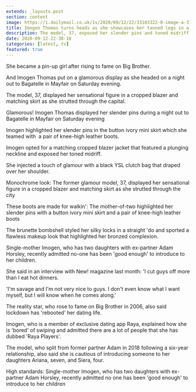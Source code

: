 ```yaml
---
extends: _layouts.post
section: content
image: https://i.dailymail.co.uk/1s/2020/09/12/22/33103322-0-image-a-37_1599945102307.jpg 
title: Imogen Thomas turns heads as she showcases her tanned legs in a white blazer co-ord 
description: The model, 37, exposed her slender pins and toned midriff in a white co-ord as she headed to Bagatelle in London on Saturday evening. 
date: 2020-09-12-22-38-10 
categories: [latest, tv] 
featured: true 
--- 
```

She became a pin-up girl after rising to fame on Big Brother.   

And Imogen Thomas put on a glamorous display as she headed on a night out to Bagatelle in Mayfair on Saturday evening.

The model, 37, displayed her sensational figure in a cropped blazer and matching skirt as she strutted through the capital.

Glamorous! Imogen Thomas displayed her slender pins during a night out to Bagatelle in Mayfair on Saturday evening

Imogen highlighted her slender pins in the button ivory mini skirt which she teamed with  a pair of knee-high leather boots. 

Imogen opted for a matching cropped blazer jacket that featured a plunging neckline and exposed her toned midriff. 

She injected a touch of glamour with a black YSL clutch bag that draped over her shoulder. 

Monochrome look: The former glamour model, 37, displayed her sensational figure in a cropped blazer and matching skirt as she strutted through the city

These boots are made for walkin': The mother-of-two highlighted her slender pins with a button ivory mini skirt and a pair of knee-high leather boots 

The brunette bombshell styled her silky locks in a straight 'do and sported a flawless makeup look that highlighted her bronzed complexion. 

Single-mother Imogen, who has two daughters with ex-partner Adam Horsley, recently admitted no-one has been 'good enough' to introduce to her children. 

She said in an interview with New! magazine last month: 'I cut guys off more than I eat hot dinners. 

'I'm savage and I'm not very nice to guys. I don't even know what I want myself, but I will know when he comes along.'   

The reality star, who rose to fame on Big Brother in 2006, also said lockdown has 'rebooted' her dating life. 

Imogen, who is a member of exclusive dating app Raya, explained how she is 'bored' of swiping and admitted there are a lot of people that she has dubbed 'Raya Players'.

The model, who split from former partner Adam in 2018 following a six-year relationship, also said she is cautious of introducing someone to her daughters Ariana, seven, and Siera, four.  

High standards: Single-mother Imogen, who has two daughters with ex-partner Adam Horsley, recently admitted no one has been 'good enough' to introduce to her children

